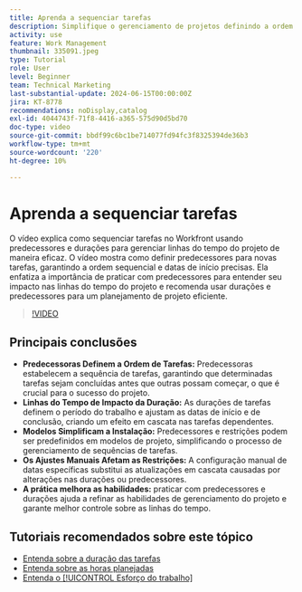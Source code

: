 ```yaml
---
title: Aprenda a sequenciar tarefas
description: Simplifique o gerenciamento de projetos definindo a ordem das tarefas com predecessores, definindo linhas do tempo por meio de durações, simplificando sequências com o uso de modelos, evitando restrições manuais e refinando habilidades com a prática.
activity: use
feature: Work Management
thumbnail: 335091.jpeg
type: Tutorial
role: User
level: Beginner
team: Technical Marketing
last-substantial-update: 2024-06-15T00:00:00Z
jira: KT-8778
recommendations: noDisplay,catalog
exl-id: 4044743f-71f8-4416-a365-575d90d5bd70
doc-type: video
source-git-commit: bbdf99c6bc1be714077fd94fc3f8325394de36b3
workflow-type: tm+mt
source-wordcount: '220'
ht-degree: 10%

---
```


# Aprenda a sequenciar tarefas

O vídeo explica como sequenciar tarefas no Workfront usando predecessores e durações para gerenciar linhas do tempo do projeto de maneira eficaz.
O vídeo mostra como definir predecessores para novas tarefas, garantindo a ordem sequencial e datas de início precisas.
&#x200B;Ela enfatiza a importância de praticar com predecessores para entender seu impacto nas linhas do tempo do projeto e recomenda usar durações e predecessores para um planejamento de projeto eficiente.


>[!VIDEO](https://video.tv.adobe.com/v/3447325/?quality=12&learn=on&enablevpops=1&captions=por_br)

## Principais conclusões

* **Predecessoras Definem a Ordem de Tarefas:** Predecessoras estabelecem a sequência de tarefas, garantindo que determinadas tarefas sejam concluídas antes que outras possam começar, o que é crucial para o sucesso do projeto. &#x200B;
* **Linhas do Tempo de Impacto da Duração:** As durações de tarefas definem o período do trabalho e ajustam as datas de início e de conclusão, criando um efeito em cascata nas tarefas dependentes. &#x200B;
* **Modelos Simplificam a Instalação:** Predecessores e restrições podem ser predefinidos em modelos de projeto, simplificando o processo de gerenciamento de sequências de tarefas. &#x200B;
* **Os Ajustes Manuais Afetam as Restrições:** A configuração manual de datas específicas substitui as atualizações em cascata causadas por alterações nas durações ou predecessores. &#x200B;
* **A prática melhora as habilidades:** praticar com predecessores e durações ajuda a refinar as habilidades de gerenciamento do projeto e garante melhor controle sobre as linhas do tempo.

## Tutoriais recomendados sobre este tópico

* [Entenda sobre a duração das tarefas](/help/manage-work/tasks/understand-task-durations.md)
* [Entenda sobre as horas planejadas](/help/manage-work/tasks/understand-planned-hours.md)
* [Entenda o [!UICONTROL Esforço do trabalho]](/help/manage-work/tasks/understand-work-effort.md)
